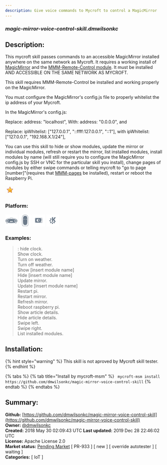 ```yaml
---
description: Give voice commands to Mycroft to control a MagicMirror
---
```


### _magic-mirror-voice-control-skill.dmwilsonkc_  
## Description:  
This mycroft skill passes commands to an accessible MagicMirror installed anywhere on the same network as Mycroft. It requires a working install of [MagicMirror](https://github.com/MichMich/MagicMirror) and the [MMM-Remote-Control module](https://github.com/Jopyth/MMM-Remote-Control). It must be installed AND ACCESSIBLE ON THE SAME NETWORK AS MYCROFT.

This skill requires MMM-Remote-Control be installed and working properly on the MagicMirror.

You must configure the MagicMirror's config.js file to properly whitelist the ip address of your Mycroft.

In the MagicMirror's config.js:

Replace: address: "localhost", With: address: "0.0.0.0", and

Replace: ipWhitelist: ["127.0.0.1", "::ffff:127.0.0.1", "::1"], with ipWhitelist: ["127.0.0.1", "192.168.X.1/24"],

You can use this skill to hide or show modules, update the mirror or individual modules,
refresh or restart the mirror, list installed modules, install modules by name (will still require you
to configure the MagicMirror config.js by SSH or VNC for the particular skill you install), change pages of modules by either swipe commands or telling mycroft to "go to page [number]"(requires that [MMM-pages](https://github.com/edward-shen/MMM-pages) be installed), restart or reboot the Raspberry Pi.  
  
![](../.gitbook/assets/star.png)  
  
### Platform:  
 ![Mark I](../.gitbook/assets/mark-1-icon.png)  ![Mark II](../.gitbook/assets/mark-2-icon.png)  ![Picroft](../.gitbook/assets/picroft-icon.png)  ![plasmoid](../.gitbook/assets/kde.png)   
### Examples:  
> : hide clock.  
> Show clock.  
> Turn on weather.  
> Turn off weather.  
> Show [insert module name]  
> Hide [insert module name]  
> Update mirror.  
> Update [insert module name]  
> Restart pi.  
> Restart mirror.  
> Refresh mirror.  
> Reboot raspberry pi.  
> Show article details.  
> Hide article details.  
> Swipe left.  
> Swipe right.  
> List installed modules.  
  
## Installation:  
{% hint style="warning" %}
This skill is not aproved by Mycroft skill tester.
{% endhint %}
    
{% tabs %}
{% tab title="Install by mycroft-msm" %}
``` mycroft-msm install https://github.com/dmwilsonkc/magic-mirror-voice-control-skill```
{% endtab %}
  {% endtabs %}
    
## Summary:  
**Github:** [https://github.com/dmwilsonkc/magic-mirror-voice-control-skill](https://github.com/dmwilsonkc/magic-mirror-voice-control-skill)  
**Owner:** [@dmwilsonkc](https://github.com/dmwilsonkc)  
**Created:** 2018 May 30 02:09:43 UTC  **Last updated:** 2019 Dec 28 22:46:02 UTC  
**License:** Apache License 2.0  
**Market status:** [Pending Market](https://market.mycroft.ai/skill/) [ PR-933 ] [ new ] [ override autotester ] [ waiting ]  
**Categories:** [ IoT ]   
